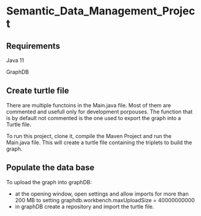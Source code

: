 # Semantic_Data_Management_Project

## Requirements
Java 11

GraphDB

## Create turtle file
There are multiple functoins in the Main.java file. Most of them are commented and usefull only for development porpouses.
The function that is by default not commented is the one used to export the graph into a Turtle file.

To run this project, clone it, compile the Maven Project and run the Main.java file.
This will create a turtle file containing the triplets to build the graph.

## Populate the data base
To upload the graph into graphDB:
- at the opening window, open settings and allow imports for more than 200 MB to setting graphdb.workbench.maxUploadSize = 40000000000
- in graphDB create a repository and import the turtle file. 
